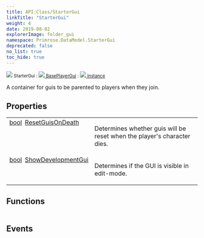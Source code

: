 ```yaml
---
title: API:Class/StarterGui
linkTitle: "StarterGui"
weight: 4
date: 2019-08-02
explorerImage: folder_gui
namespace: Primrose.DataModel.StarterGui
deprecated: false
no_list: true
toc_hide: true
---
```

<small class="inheritance">
<span class="" href="/docs/api-reference/Class/StarterGui"><img src="/icons/silk/folder_gui.png"/>&nbsp;StarterGui</span>&nbsp;:&nbsp;<a class="" href="/docs/api-reference/Class/BasePlayerGui"><img src="/icons/silk/folder_gui.png"/>&nbsp;BasePlayerGui</a>&nbsp;:&nbsp;<a class="" href="/docs/api-reference/Class/Instance"><img src="/icons/silk/default.png"/>&nbsp;Instance</a></small>
<p class="summary">

A container for guis to be parented to players when they join.

</p>
 
## Properties
 
<table class="studiohide">
<tbody>
<tr class="function-row ">
<td style="vertical-align:top;white-space:normal;">
<div>
<a class="type" href="/docs/api-reference/System/Primitives#boolean">bool</a><span class="method-body" style="text-indent: -2em; padding-left: 0.5em"><a class="name" href="ResetGuisOnDeath">ResetGuisOnDeath</a></span></td>
<td style="vertical-align:top;white-space:normal;">
<p>
Determines whether guis will be reset when the player's character dies.
</p></td>
</tr>

<tr class="function-row ">
<td style="vertical-align:top;white-space:normal;">
<div>
<a class="type" href="/docs/api-reference/System/Primitives#boolean">bool</a><span class="method-body" style="text-indent: -2em; padding-left: 0.5em"><a class="name" href="ShowDevelopmentGui">ShowDevelopmentGui</a></span></td>
<td style="vertical-align:top;white-space:normal;">
<p>
Determines if the GUI is visible in edit-mode.
</p></td>
</tr>

</tbody>
</table>
 
## Functions
 
<table class="studiohide">
<tbody>
</tbody>
</table>
 
## Events
 
<table class="studiohide">
<tbody>
</tbody>
</table>
<b>
</b>
<div class="inheritors">
<ul class="root">
</ul>
</div>
